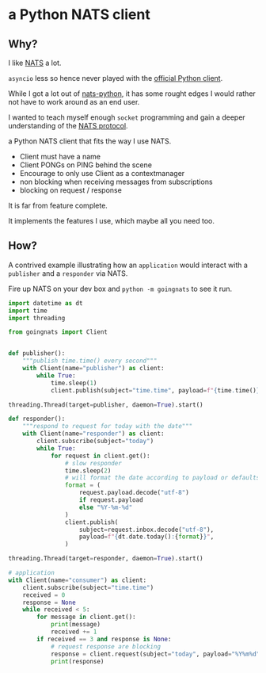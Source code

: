a Python NATS client
====================

Why?
----

I like [NATS](https://nats.io/) a lot.

`asyncio` less so hence never played with the [official Python client](https://github.com/nats-io/nats.py).

While I got a lot out of [nats-python](https://github.com/Gr1N/nats-python), it has
some rought edges I would rather not have to work around as an end user.

I wanted to teach myself enough `socket` programming and gain a deeper understanding
of the [NATS protocol](https://docs.nats.io/nats-protocol/nats-protocol).

a Python NATS client that fits the way I use NATS.

* Client must have a name
* Client PONGs on PING behind the scene
* Encourage to only use Client as a contextmanager
* non blocking when receiving messages from subscriptions
* blocking on request / response

It is far from feature complete.

It implements the features I use, which maybe all you need too.

How?
----

A contrived example illustrating how an `application` would interact with a
`publisher` and a `responder` via NATS.

Fire up NATS on your dev box and `python -m goingnats` to see it run.

```Python
import datetime as dt
import time
import threading

from goingnats import Client


def publisher():
    """publish time.time() every second"""
    with Client(name="publisher") as client:
        while True:
            time.sleep(1)
            client.publish(subject="time.time", payload=f"{time.time()}")

threading.Thread(target=publisher, daemon=True).start()

def responder():
    """respond to request for today with the date"""
    with Client(name="responder") as client:
        client.subscribe(subject="today")
        while True:
            for request in client.get():
                # slow responder
                time.sleep(2)
                # will format the date according to payload or defaults to ...
                format = (
                    request.payload.decode("utf-8")
                    if request.payload
                    else "%Y-%m-%d"
                )
                client.publish(
                    subject=request.inbox.decode("utf-8"),
                    payload=f"{dt.date.today():{format}}",
                )

threading.Thread(target=responder, daemon=True).start()

# application
with Client(name="consumer") as client:
    client.subscribe(subject="time.time")
    received = 0
    response = None
    while received < 5:
        for message in client.get():
            print(message)
            received += 1
        if received == 3 and response is None:
            # request response are blocking
            response = client.request(subject="today", payload="%Y%m%d")
            print(response)
```
